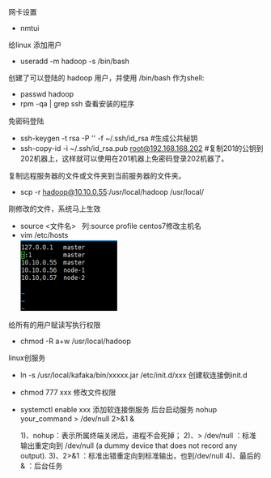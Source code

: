 网卡设置
* nmtui
  
给linux 添加用户
* useradd -m hadoop -s /bin/bash  

创建了可以登陆的 hadoop 用户，并使用 /bin/bash 作为shell:
* passwd hadoop
* rpm -qa | grep ssh 查看安装的程序

免密码登陆
* ssh-keygen -t rsa -P '' -f ~/.ssh/id_rsa         #生成公共秘钥
* ssh-copy-id -i  ~/.ssh/id_rsa.pub root@192.168.168.202  #复制201的公钥到202机器上，这样就可以使用在201机器上免密码登录202机器了。

复制远程服务器的文件或文件夹到当前服务器的文件夹。
* scp -r hadoop@10.10.0.55:/usr/local/hadoop /usr/local/

刚修改的文件，系统马上生效
* source <文件名>  &nbsp;&nbsp;列:source profile
centos7修改主机名
* vim /etc/hosts<br/>
![](./img/1.png)

给所有的用户赋读写执行权限
* chmod  -R a+w /usr/local/hadoop 

linux创服务
 * ln  -s /usr/local/kafaka/bin/xxxxx.jar  /etc/init.d/xxx 创建软连接倒init.d
 * chmod 777 xxx 修改文件权限
 * systemctl enable xxx 添加软连接倒服务
后台启动服务
    nohup 
    your_command > /dev/null 2>&1 &
    
    1)、nohup：表示所属终端关闭后，进程不会死掉； 
    2)、> /dev/null ：标准输出重定向到 /dev/null (a dummy device that does not record any output). 
    3)、2>&1 ：标准出错重定向到标准输出，也到/dev/null 
    4)、最后的& ：后台任务 


